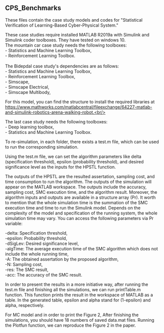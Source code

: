 ## CPS_Benchmarks

These files contain the case study models and codes for "Statistical Verification of Learning-Based Cyber-Physical System." <br/>


These case studies require installed MATLAB R2019a with Simulink and Simulink coder toolboxes. They have tested on windows 10. <br/>
The mountain car case study needs the following toolboxes:<br/>
    - Statistics and Machine Learning Toolbox,<br/>
    - Reinforcement Learning Toolbox.<br/>
<br/>
The Bidepdal case study's dependencies are as follows:<br/>
    - Statistics and Machine Learning Toolbox,<br/>
    - Reinforcement Learning Toolbox,<br/>
    - Simscape,<br/>
    - Simscape Electrical,<br/>
    - Simscape Multibody,<br/>

For this model, you can find the structure to install the required libraries at https://www.mathworks.com/matlabcentral/fileexchange/64227-matlab-and-simulink-robotics-arena-walking-robot.<br/>

The last case study needs the following toolboxes:<br/>
    - Deep learning toolbox,<br/>
    - Statistics and Machine Learning Toolbox.<br/>
    
    
To re-simulation, in each folder, there exists a test.m file, which can be used to run the corresponding simulation.<br/>

Using the test.m file, we can set the algorithm parameters like delta (specification threshold), epsilon (probability threshold), and desired significance level as the inputs for the HPSTL function. <br/>

The outputs of the HPSTL are the resulted assertation, sampling cost, and time consumption to run the algorithm. The outputs of the simulation will appear on the MATLAB workspace. The outputs include the accuracy, sampling cost, SMC execution time, and the algorithm result. Moreover, the algorithm inputs and outputs are available in a structure array (Pr). It worth to mention that the whole simulation time is the summation of the SMC execution time and time to run the Simulink model. Depends on the complexity of the model and specification of the running system, the whole simulation time may vary. You can access the following parameters via Pr variable:<br/>

   -delta: Specification threshold,<br/>
   -epsilon: Probability threshold,<br/>
   -dSigLev: Desired significance level,<br/>
   -algTime: The average execution time of the SMC algorithm which does not include the whole running time,<br/>
   -A: The obtained assertation by the proposed algorithm,<br/>
   -N: Sampling cost,<br/>
   -res: The SMC result,<br/>
   -acc: The accuracy of the SMC result.<br/>

In order to present the results in a more initiative way, after running the test.m file and finishing all the simulations, we can run printTable.m function. This function prints the result in the workspace of MATLAB as a table. In the generated table, epsilon and alpha stand for (1-epsilon) and alpha, respectively. <br/>

For MC model and in order to print the Figure 2, After finishing the simulations, you should have 18 numbers of saved data.mat files. Running the Plotfun function, we can reproduce the Figure 2 in the paper.<br/>
